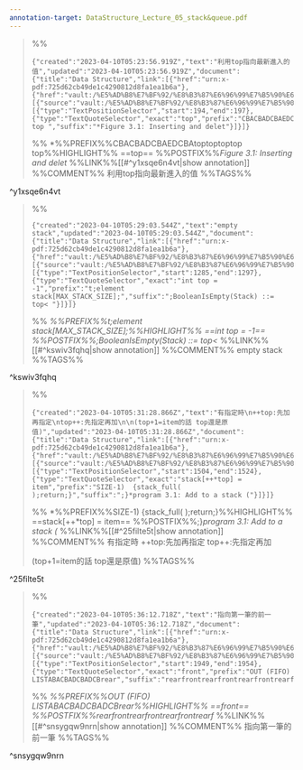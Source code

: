 ```yaml
---
annotation-target: DataStructure_Lecture_05_stack&queue.pdf
---
```


>%%
>```annotation-json
>{"created":"2023-04-10T05:23:56.919Z","text":"利用top指向最新進入的值","updated":"2023-04-10T05:23:56.919Z","document":{"title":"Data Structure","link":[{"href":"urn:x-pdf:725d62cb49de1c4290812d8fa1ea1b6a"},{"href":"vault:/%E5%AD%B8%E7%BF%92/%E8%B3%87%E6%96%99%E7%B5%90%E6%A7%8B/DataStructure_Lecture_05_stack&queue.pdf"}],"documentFingerprint":"725d62cb49de1c4290812d8fa1ea1b6a"},"uri":"vault:/%E5%AD%B8%E7%BF%92/%E8%B3%87%E6%96%99%E7%B5%90%E6%A7%8B/DataStructure_Lecture_05_stack&queue.pdf","target":[{"source":"vault:/%E5%AD%B8%E7%BF%92/%E8%B3%87%E6%96%99%E7%B5%90%E6%A7%8B/DataStructure_Lecture_05_stack&queue.pdf","selector":[{"type":"TextPositionSelector","start":194,"end":197},{"type":"TextQuoteSelector","exact":"top","prefix":"CBACBADCBAEDCBAtoptoptoptop top ","suffix":"*Figure 3.1: Inserting and delet"}]}]}
>```
>%%
>*%%PREFIX%%CBACBADCBAEDCBAtoptoptoptop top%%HIGHLIGHT%% ==top== %%POSTFIX%%*Figure 3.1: Inserting and delet*
>%%LINK%%[[#^y1xsqe6n4vt|show annotation]]
>%%COMMENT%%
>利用top指向最新進入的值
>%%TAGS%%
>
^y1xsqe6n4vt


>%%
>```annotation-json
>{"created":"2023-04-10T05:29:03.544Z","text":"empty stack","updated":"2023-04-10T05:29:03.544Z","document":{"title":"Data Structure","link":[{"href":"urn:x-pdf:725d62cb49de1c4290812d8fa1ea1b6a"},{"href":"vault:/%E5%AD%B8%E7%BF%92/%E8%B3%87%E6%96%99%E7%B5%90%E6%A7%8B/DataStructure_Lecture_05_stack&queue.pdf"}],"documentFingerprint":"725d62cb49de1c4290812d8fa1ea1b6a"},"uri":"vault:/%E5%AD%B8%E7%BF%92/%E8%B3%87%E6%96%99%E7%B5%90%E6%A7%8B/DataStructure_Lecture_05_stack&queue.pdf","target":[{"source":"vault:/%E5%AD%B8%E7%BF%92/%E8%B3%87%E6%96%99%E7%B5%90%E6%A7%8B/DataStructure_Lecture_05_stack&queue.pdf","selector":[{"type":"TextPositionSelector","start":1285,"end":1297},{"type":"TextQuoteSelector","exact":"int top = -1","prefix":"t;element stack[MAX_STACK_SIZE];","suffix":";BooleanIsEmpty(Stack) ::= top< "}]}]}
>```
>%%
>*%%PREFIX%%t;element stack[MAX_STACK_SIZE];%%HIGHLIGHT%% ==int top = -1== %%POSTFIX%%;BooleanIsEmpty(Stack) ::= top<*
>%%LINK%%[[#^kswiv3fqhq|show annotation]]
>%%COMMENT%%
>empty stack
>%%TAGS%%
>
^kswiv3fqhq



>%%
>```annotation-json
>{"created":"2023-04-10T05:31:28.866Z","text":"有指定時\n++top:先加再指定\ntop++:先指定再加\n\n(top+1=item的話 top還是原值)","updated":"2023-04-10T05:31:28.866Z","document":{"title":"Data Structure","link":[{"href":"urn:x-pdf:725d62cb49de1c4290812d8fa1ea1b6a"},{"href":"vault:/%E5%AD%B8%E7%BF%92/%E8%B3%87%E6%96%99%E7%B5%90%E6%A7%8B/DataStructure_Lecture_05_stack&queue.pdf"}],"documentFingerprint":"725d62cb49de1c4290812d8fa1ea1b6a"},"uri":"vault:/%E5%AD%B8%E7%BF%92/%E8%B3%87%E6%96%99%E7%B5%90%E6%A7%8B/DataStructure_Lecture_05_stack&queue.pdf","target":[{"source":"vault:/%E5%AD%B8%E7%BF%92/%E8%B3%87%E6%96%99%E7%B5%90%E6%A7%8B/DataStructure_Lecture_05_stack&queue.pdf","selector":[{"type":"TextPositionSelector","start":1504,"end":1524},{"type":"TextQuoteSelector","exact":"stack[++*top] = item","prefix":"SIZE-1)  {stack_full( );return;}","suffix":";}*program 3.1: Add to a stack ("}]}]}
>```
>%%
>*%%PREFIX%%SIZE-1)  {stack_full( );return;}%%HIGHLIGHT%% ==stack[++*top] = item== %%POSTFIX%%;}*program 3.1: Add to a stack (*
>%%LINK%%[[#^25filte5t|show annotation]]
>%%COMMENT%%
>有指定時
>++top:先加再指定
>top++:先指定再加
>
>(top+1=item的話 top還是原值)
>%%TAGS%%
>
^25filte5t


>%%
>```annotation-json
>{"created":"2023-04-10T05:36:12.718Z","text":"指向第一筆的前一筆","updated":"2023-04-10T05:36:12.718Z","document":{"title":"Data Structure","link":[{"href":"urn:x-pdf:725d62cb49de1c4290812d8fa1ea1b6a"},{"href":"vault:/%E5%AD%B8%E7%BF%92/%E8%B3%87%E6%96%99%E7%B5%90%E6%A7%8B/DataStructure_Lecture_05_stack&queue.pdf"}],"documentFingerprint":"725d62cb49de1c4290812d8fa1ea1b6a"},"uri":"vault:/%E5%AD%B8%E7%BF%92/%E8%B3%87%E6%96%99%E7%B5%90%E6%A7%8B/DataStructure_Lecture_05_stack&queue.pdf","target":[{"source":"vault:/%E5%AD%B8%E7%BF%92/%E8%B3%87%E6%96%99%E7%B5%90%E6%A7%8B/DataStructure_Lecture_05_stack&queue.pdf","selector":[{"type":"TextPositionSelector","start":1949,"end":1954},{"type":"TextQuoteSelector","exact":"front","prefix":"OUT (FIFO) LISTABACBADCBADCBrear","suffix":"rearfrontrearfrontrearfrontrearf"}]}]}
>```
>%%
>*%%PREFIX%%OUT (FIFO) LISTABACBADCBADCBrear%%HIGHLIGHT%% ==front== %%POSTFIX%%rearfrontrearfrontrearfrontrearf*
>%%LINK%%[[#^snsygqw9nrn|show annotation]]
>%%COMMENT%%
>指向第一筆的前一筆
>%%TAGS%%
>
^snsygqw9nrn
